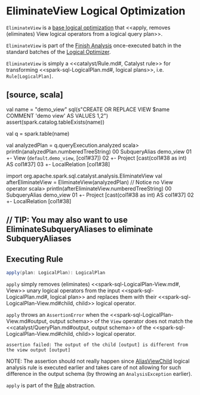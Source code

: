# EliminateView Logical Optimization

`EliminateView` is a [base logical optimization](../catalyst/Optimizer.md#batches) that <<apply, removes (eliminates) View logical operators from a logical query plan>>.

`EliminateView` is part of the [Finish Analysis](../catalyst/Optimizer.md#Finish_Analysis) once-executed batch in the standard batches of the [Logical Optimizer](../catalyst/Optimizer.md).

`EliminateView` is simply a <<catalyst/Rule.md#, Catalyst rule>> for transforming <<spark-sql-LogicalPlan.md#, logical plans>>, i.e. `Rule[LogicalPlan]`.

[source, scala]
----
val name = "demo_view"
sql(s"CREATE OR REPLACE VIEW $name COMMENT 'demo view' AS VALUES 1,2")
assert(spark.catalog.tableExists(name))

val q = spark.table(name)

val analyzedPlan = q.queryExecution.analyzed
scala> println(analyzedPlan.numberedTreeString)
00 SubqueryAlias demo_view
01 +- View (`default`.`demo_view`, [col1#37])
02    +- Project [cast(col1#38 as int) AS col1#37]
03       +- LocalRelation [col1#38]

import org.apache.spark.sql.catalyst.analysis.EliminateView
val afterEliminateView = EliminateView(analyzedPlan)
// Notice no View operator
scala> println(afterEliminateView.numberedTreeString)
00 SubqueryAlias demo_view
01 +- Project [cast(col1#38 as int) AS col1#37]
02    +- LocalRelation [col1#38]

// TIP: You may also want to use EliminateSubqueryAliases to eliminate SubqueryAliases
----

## <span id="apply"> Executing Rule

```scala
apply(plan: LogicalPlan): LogicalPlan
```

`apply` simply removes (eliminates) <<spark-sql-LogicalPlan-View.md#, View>> unary logical operators from the input <<spark-sql-LogicalPlan.md#, logical plan>> and replaces them with their <<spark-sql-LogicalPlan-View.md#child, child>> logical operator.

`apply` throws an `AssertionError` when the <<spark-sql-LogicalPlan-View.md#output, output schema>> of the `View` operator does not match the <<catalyst/QueryPlan.md#output, output schema>> of the <<spark-sql-LogicalPlan-View.md#child, child>> logical operator.

```text
assertion failed: The output of the child [output] is different from the view output [output]
```

NOTE: The assertion should not really happen since [AliasViewChild](../logical-analysis-rules/AliasViewChild.md) logical analysis rule is executed earlier and takes care of not allowing for such difference in the output schema (by throwing an `AnalysisException` earlier).

`apply` is part of the [Rule](../catalyst/Rule.md#apply) abstraction.
